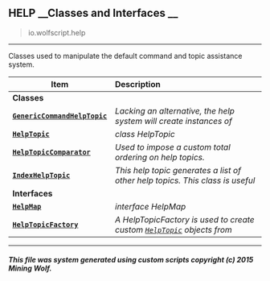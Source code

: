 ## HELP __Classes and Interfaces __

>io.wolfscript.help

---

Classes used to manipulate the default command and topic assistance system.

Item | Description   
--- | :--- 
__Classes__|
__[`GenericCommandHelpTopic`](GenericCommandHelpTopic.md)__ | _Lacking an alternative, the help system will create instances of_ 
__[`HelpTopic`](HelpTopic.md)__ | _class HelpTopic_ 
__[`HelpTopicComparator`](HelpTopicComparator.md)__ | _Used to impose a custom total ordering on help topics._ 
__[`IndexHelpTopic`](IndexHelpTopic.md)__ | _This help topic generates a list of other help topics. This class is useful_ 
__Interfaces__|
__[`HelpMap`](HelpMap.md)__ | _interface HelpMap_ 
__[`HelpTopicFactory`](HelpTopicFactory.md)__ | _A HelpTopicFactory is used to create custom [`HelpTopic`](HelpTopic.md) objects from_ 



---



##### This file was system generated using custom scripts copyright (c) 2015 Mining Wolf.
	

